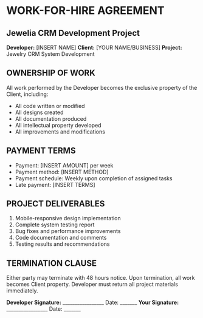 # WORK-FOR-HIRE AGREEMENT
## Jewelia CRM Development Project

**Developer:** [INSERT NAME]
**Client:** [YOUR NAME/BUSINESS]
**Project:** Jewelry CRM System Development

## OWNERSHIP OF WORK
All work performed by the Developer becomes the exclusive property of the Client, including:
- All code written or modified
- All designs created
- All documentation produced
- All intellectual property developed
- All improvements and modifications

## PAYMENT TERMS
- Payment: [INSERT AMOUNT] per week
- Payment method: [INSERT METHOD]
- Payment schedule: Weekly upon completion of assigned tasks
- Late payment: [INSERT TERMS]

## PROJECT DELIVERABLES
1. Mobile-responsive design implementation
2. Complete system testing report
3. Bug fixes and performance improvements
4. Code documentation and comments
5. Testing results and recommendations

## TERMINATION CLAUSE
Either party may terminate with 48 hours notice.
Upon termination, all work becomes Client property.
Developer must return all project materials immediately.

**Developer Signature:** _________________ Date: _______
**Your Signature:** _________________ Date: _______
